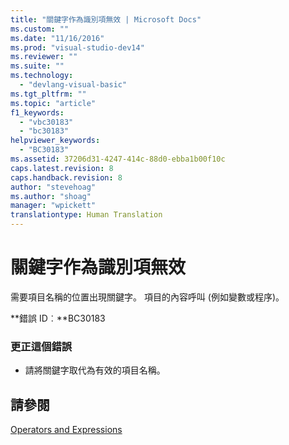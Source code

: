 ```yaml
---
title: "關鍵字作為識別項無效 | Microsoft Docs"
ms.custom: ""
ms.date: "11/16/2016"
ms.prod: "visual-studio-dev14"
ms.reviewer: ""
ms.suite: ""
ms.technology: 
  - "devlang-visual-basic"
ms.tgt_pltfrm: ""
ms.topic: "article"
f1_keywords: 
  - "vbc30183"
  - "bc30183"
helpviewer_keywords: 
  - "BC30183"
ms.assetid: 37206d31-4247-414c-88d0-ebba1b00f10c
caps.latest.revision: 8
caps.handback.revision: 8
author: "stevehoag"
ms.author: "shoag"
manager: "wpickett"
translationtype: Human Translation
---
```

# 關鍵字作為識別項無效
需要項目名稱的位置出現關鍵字。 項目的內容呼叫 \(例如變數或程序\)。  
  
 **錯誤 ID︰**BC30183  
  
### 更正這個錯誤  
  
-   請將關鍵字取代為有效的項目名稱。  
  
## 請參閱  
 [Operators and Expressions](../../visual-basic/programming-guide/language-features/operators-and-expressions/index.md)